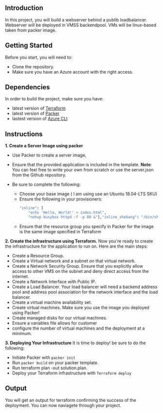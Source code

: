
## Introduction
In this project, you will build a webserver behind a publib loadbalancer. Webserver will be deployed  in VMSS backendpool. VMs will be linux-based taken from packer image.

## Getting Started
Before you start, you will need to:
* Clone the repository.
* Make sure you have an Azure account with the right access.


## Dependencies
In order to build the project, make sure you have:
* latest version of [Terraform](https://www.terraform.io/downloads.html)
* latest version of [Packer](https://www.packer.io/downloads/)
* lastest version of [Azure CLI](https://learn.microsoft.com/en-us/cli/azure/)


## Instructions
**1. Create a Server Image using packer**
  * Use Packer to create a server image, 
  * Ensure that the provided application is included in the template. 
            **Note**: You can feel free to write your own from scratch or use the server.json from the Github repository. 
  
  * Be sure to complete the following:
   	- Choose your base image ( I am using use an Ubuntu 18.04-LTS SKU)
   	- Ensure the following in your provisioners: 
        ```bash
        "inline": [
			"echo 'Hello, World!' > index.html",
			"nohup busybox httpd -f -p 80 &"],"inline_shebang": "/bin/sh -x","type": "shell"
    - Ensure that the resource group you specify in Packer for the image is the same image specified in Terraform 
            
      

**2. Create the infrastructure using Terraform.**
	    Now you're ready to create the infrastructure for the application to run on. Here are the main steps: 
  * Create a Resource Group. 
  * Create a Virtual network and a subnet on that virtual network.
  * Create a Network Security Group. Ensure that you explicitly allow access to other VMS on 
	the subnet and deny direct access from the internet.
  * Create a Network Interface with Public IP. 
  * Create a Load Balancer. Your load balancer will need a backend address pool and address 
	pool association for the network interface and the load balancer. 
  * Create a virtual machine availability set. 
  * Create virtual machines. Make sure you use the image you deployed using Packer! 
  * Create managed disks for our virtual machines. 
  * Ensure a variables file allows for customer
  * configure the number of virtual machines and the deployment at a minimum. 
  
**3. Deploying Your Infrastructure**
   It is time to deploy! be sure to do the following:
  * Initiate Packer with ```packer init```
  * Run ```packer build``` on your packer template.
  * Run terraform plan -out solution.plan.
  * Deploy your Terraform infrastructure with ```Terraform deploy```

## Output
You will get an output for terraform confirming the success of the deployment. You can now naviagete through your project.